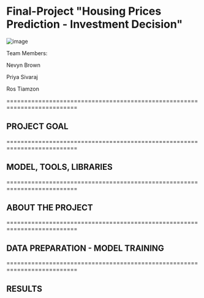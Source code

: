 # Final-Project "Housing Prices Prediction - Investment Decision"

![image](https://highworthcitizen.com/wp-content/uploads/2019/12/real-estate-market.jpg)

Team Members:

Nevyn Brown

Priya Sivaraj

Ros Tiamzon

==========================================================================

## PROJECT GOAL

==========================================================================

## MODEL, TOOLS, LIBRARIES

==========================================================================

## ABOUT THE PROJECT
==========================================================================

## DATA PREPARATION - MODEL TRAINING

==========================================================================

## RESULTS

